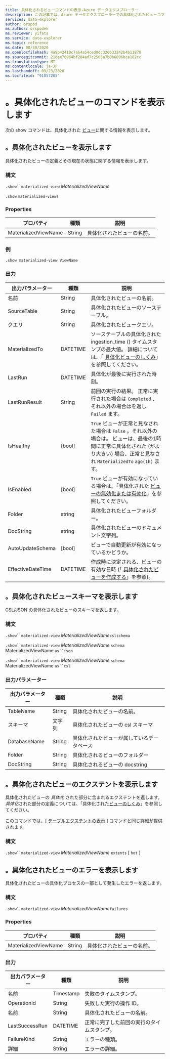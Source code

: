 ```yaml
---
title: 具体化されるビューコマンドの表示-Azure データエクスプローラー
description: この記事では、Azure データエクスプローラーでの具体化されたビューコマンドの表示について説明します。
services: data-explorer
author: orspod
ms.author: orspodek
ms.reviewer: yifats
ms.service: data-explorer
ms.topic: reference
ms.date: 08/30/2020
ms.openlocfilehash: 4a9b42410c7a64a54ced0dc326b33242b4b11870
ms.sourcegitcommit: 21dee76964bf284ad7c2505a7b0b6896bca182cc
ms.translationtype: MT
ms.contentlocale: ja-JP
ms.lasthandoff: 09/23/2020
ms.locfileid: "91057205"
---
```

# <a name="show-materialized-views-commands"></a>。具体化されたビューのコマンドを表示します

次の show コマンドは、具体化された [ビュー](materialized-view-overview.md)に関する情報を表示します。

## <a name="show-materialized-view"></a>。具体化されたビューを表示します

具体化されたビューの定義とその現在の状態に関する情報を表示します。

### <a name="syntax"></a>構文

`.show``materialized-view` *MaterializedViewName*

`.show` `materialized-views`

### <a name="properties"></a>Properties

|プロパティ|種類|説明
|----------------|-------|---|
|MaterializedViewName|String|具体化されたビューの名前。|

### <a name="example"></a>例

```kusto
.show materialized-view ViewName
```

### <a name="output"></a>出力

|出力パラメーター |種類 |説明
|---|---|---
|名前  |String |具体化されたビューの名前。
|SourceTable|String|具体化されたビューのソーステーブル。
|クエリ|String|具体化されたビュークエリ。
|MaterializedTo|DATETIME|ソーステーブルの具体化された ingestion_time () タイムスタンプの最大値。 詳細については、「 [具体化ビューのしくみ](materialized-view-overview.md#how-materialized-views-work)」を参照してください。
|LastRun|DATETIME |具体化が最後に実行された時刻。
|LastRunResult|String|前回の実行の結果。 正常に実行された場合は `Completed` 、それ以外の場合はを返し `Failed` ます。
|IsHealthy|[bool]|`True` ビューが正常と見なされた場合は `False` 。それ以外の場合は。 ビューは、最後の1時間に正常に具体化された (がより大きい) 場合、正常と見なされ `MaterializedTo` `ago(1h)` ます。
|IsEnabled|[bool]|`True` ビューが有効になっている場合は、「具体化された [ビューの無効化または有効化](materialized-view-enable-disable.md)」を参照してください。
|Folder|string|具体化されたビューフォルダー。
|DocString|string|具体化されたビューのドキュメント文字列。
|AutoUpdateSchema|[bool]|ビューで自動更新が有効になっているかどうか。
|EffectiveDateTime|DATETIME|作成時に決定される、ビューの有効な日時 (「 [具体化されたビューを作成する](materialized-view-create.md#create-materialized-view)」を参照)。

## <a name="show-materialized-view-schema"></a>。具体化されたビュースキーマを表示します

CSL/JSON の具体化されたビューのスキーマを返します。

### <a name="syntax"></a>構文

`.show``materialized-view` *MaterializedViewName*`cslschema`

`.show``materialized-view` *MaterializedViewName* `schema` MaterializedViewName `as``json`

`.show``materialized-view` *MaterializedViewName* `schema` MaterializedViewName `as``csl`

### <a name="output-parameters"></a>出力パラメーター

| 出力パラメーター | 種類   | 説明                                               |
|------------------|--------|-----------------------------------------------------------|
| TableName        | String | 具体化されたビューの名前。                        |
| スキーマ           | 文字列 | 具体化されたビューの csl スキーマ                          |
| DatabaseName     | String | 具体化されたビューが属しているデータベース       |
| Folder           | String | 具体化されるビューのフォルダー                                |
| DocString        | String | 具体化されるビューの docstring                             |

## <a name="show-materialized-view-extents"></a>。具体化されたビューのエクステントを表示します

具体化されたビューの *具体化* された部分に含まれるエクステントを返します。 *具体化*された部分の定義については、「具体化された[ビューのしくみ](materialized-view-overview.md#how-materialized-views-work)」を参照してください。

このコマンドでは、[ [テーブルエクステントの表示](../show-extents.md#table-level) ] コマンドと同じ詳細が提供されます。

### <a name="syntax"></a>構文

`.show``materialized-view` *MaterializedViewName* `extents` [ `hot` ]
 
## <a name="show-materialized-view-failures"></a>。具体化されたビューのエラーを表示します

具体化されたビューの具体化プロセスの一部として発生したエラーを返します。

### <a name="syntax"></a>構文

`.show``materialized-view` *MaterializedViewName*`failures`

### <a name="properties"></a>Properties

|プロパティ|種類|説明
|----------------|-------|---|
|MaterializedViewName|String|具体化されたビューの名前。|

### <a name="output"></a>出力

|出力パラメーター |種類 |説明
|---|---|---
|名前  |Timestamp |失敗のタイムスタンプ。
|OperationId  |String |失敗した実行の操作 ID。
|名前|String|具体化されたビューの名前。
|LastSuccessRun|DATETIME|正常に完了した前回の実行のタイムスタンプ。
|FailureKind|String|エラーの種類。
|詳細|String|エラーの詳細。

